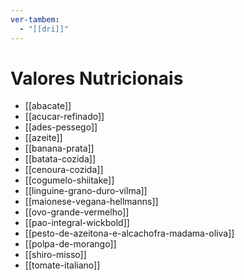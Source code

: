 ```yaml
---
ver-tambem:
  - "[[dri]]"
---
```


# Valores Nutricionais

- [[abacate]]
- [[acucar-refinado]]
- [[ades-pessego]]
- [[azeite]]
- [[banana-prata]]
- [[batata-cozida]]
- [[cenoura-cozida]]
- [[cogumelo-shiitake]]
- [[linguine-grano-duro-vilma]]
- [[maionese-vegana-hellmanns]]
- [[ovo-grande-vermelho]]
- [[pao-integral-wickbold]]
- [[pesto-de-azeitona-e-alcachofra-madama-oliva]]
- [[polpa-de-morango]]
- [[shiro-misso]]
- [[tomate-italiano]]